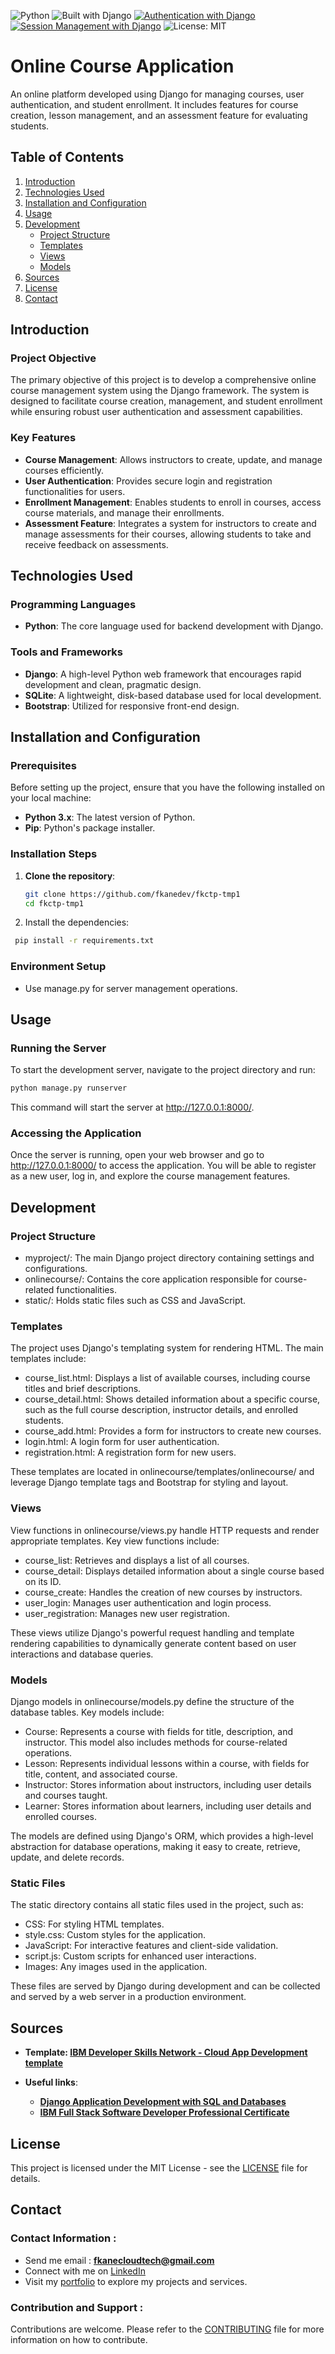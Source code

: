 ![Python](https://img.shields.io/badge/Python-3.9-blue.svg)
![Built with Django](https://img.shields.io/badge/Built%20with-Django-b5f05d.svg)
[![Authentication with Django](https://img.shields.io/badge/Authentication%20with-Django-green.svg)](https://docs.djangoproject.com/en/stable/topics/auth/)
[![Session Management with Django](https://img.shields.io/badge/Session%20Management-Django-yellow.svg)](https://docs.djangoproject.com/en/stable/topics/http/sessions/)
![License: MIT](https://img.shields.io/badge/License-MIT-yellow.svg)

# Online Course Application

An online platform developed using Django for managing courses, user authentication, and student enrollment. It includes features for course creation, lesson management, and an assessment feature for evaluating students.

## Table of Contents
1. [Introduction](#introduction)
2. [Technologies Used](#technologies-used)
3. [Installation and Configuration](#installation-and-configuration)
4. [Usage](#usage)
5. [Development](#development)
   - [Project Structure](#project-structure)
   - [Templates](#templates)
   - [Views](#views)
   - [Models](#models)
6. [Sources](#sources)
7. [License](#license)
8. [Contact](#contact)

## Introduction

### Project Objective
The primary objective of this project is to develop a comprehensive online course management system using the Django framework. The system is designed to facilitate course creation, management, and student enrollment while ensuring robust user authentication and assessment capabilities.

### Key Features
- **Course Management**: Allows instructors to create, update, and manage courses efficiently.
- **User Authentication**: Provides secure login and registration functionalities for users.
- **Enrollment Management**: Enables students to enroll in courses, access course materials, and manage their enrollments.
- **Assessment Feature**: Integrates a system for instructors to create and manage assessments for their courses, allowing students to take and receive feedback on assessments.

## Technologies Used

### Programming Languages
- **Python**: The core language used for backend development with Django.

### Tools and Frameworks
- **Django**: A high-level Python web framework that encourages rapid development and clean, pragmatic design.
- **SQLite**: A lightweight, disk-based database used for local development.
- **Bootstrap**: Utilized for responsive front-end design.

## Installation and Configuration

### Prerequisites
Before setting up the project, ensure that you have the following installed on your local machine:
- **Python 3.x**: The latest version of Python.
- **Pip**: Python's package installer.

### Installation Steps
1. **Clone the repository**:
   ```sh
   git clone https://github.com/fkanedev/fkctp-tmp1
   cd fkctp-tmp1
   ```
2. Install the dependencies:
  ```bash
   pip install -r requirements.txt
   ```
### Environment Setup
- Use manage.py for server management operations.
## Usage
### Running the Server
To start the development server, navigate to the project directory and run:
   ```bash
   python manage.py runserver
   ```
This command will start the server at http://127.0.0.1:8000/.

### Accessing the Application
Once the server is running, open your web browser and go to http://127.0.0.1:8000/ to access the application. You will be able to register as a new user, log in, and explore the course management features.

## Development
### Project Structure
- myproject/: The main Django project directory containing settings and configurations.
- onlinecourse/: Contains the core application responsible for course-related functionalities.
- static/: Holds static files such as CSS and JavaScript.

### Templates
The project uses Django's templating system for rendering HTML. The main templates include:
- course_list.html: Displays a list of available courses, including course titles and brief descriptions.
- course_detail.html: Shows detailed information about a specific course, such as the full course description, instructor details, and enrolled students.
- course_add.html: Provides a form for instructors to create new courses.
- login.html: A login form for user authentication.
- registration.html: A registration form for new users.

These templates are located in onlinecourse/templates/onlinecourse/ and leverage Django template tags and Bootstrap for styling and layout.

### Views
View functions in onlinecourse/views.py handle HTTP requests and render appropriate templates. Key view functions include:
- course_list: Retrieves and displays a list of all courses.
- course_detail: Displays detailed information about a single course based on its ID.
- course_create: Handles the creation of new courses by instructors.
- user_login: Manages user authentication and login process.
- user_registration: Manages new user registration.

These views utilize Django's powerful request handling and template rendering capabilities to dynamically generate content based on user interactions and database queries.

### Models
Django models in onlinecourse/models.py define the structure of the database tables. Key models include:
- Course: Represents a course with fields for title, description, and instructor. This model also includes methods for course-related operations.
- Lesson: Represents individual lessons within a course, with fields for title, content, and associated course.
- Instructor: Stores information about instructors, including user details and courses taught.
- Learner: Stores information about learners, including user details and enrolled courses.

The models are defined using Django's ORM, which provides a high-level abstraction for database operations, making it easy to create, retrieve, update, and delete records.

### Static Files
The static directory contains all static files used in the project, such as:
- CSS: For styling HTML templates.
- style.css: Custom styles for the application.
- JavaScript: For interactive features and client-side validation.
- script.js: Custom scripts for enhanced user interactions.
- Images: Any images used in the application.

These files are served by Django during development and can be collected and served by a web server in a production environment.

## Sources <a name="sources"></a>

- **Template: [IBM Developer Skills Network - Cloud App Development template](https://github.com/ibm-developer-skills-network/final-cloud-app-with-database)**

- **Useful links**:
  - **[Django Application Development with SQL and Databases](https://www.coursera.org/learn/developing-applications-with-sql-databases-and-django/home/week/5)**
  - **[IBM Full Stack Software Developer Professional Certificate](https://www.coursera.org/professional-certificates/ibm-full-stack-cloud-developer)**

## License <a name="license"></a>

This project is licensed under the MIT License - see the [LICENSE](/LICENSE) file for details.

## Contact <a name="contact"></a>

### Contact Information :

- Send me email : **fkanecloudtech@gmail.com**
- Connect with me on [LinkedIn](https://www.linkedin.com/in/your-profile/)
- Visit my [portfolio](https://yourname.github.io) to explore my projects and services.


### Contribution and Support :

Contributions are welcome. Please refer to the [CONTRIBUTING](/CONTRIBUTING) file for more information on how to contribute.
